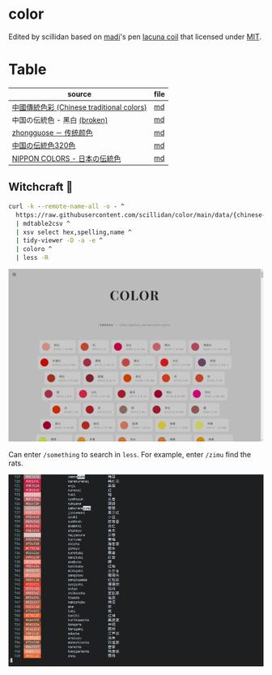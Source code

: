 # color

Edited by scillidan based on [madi](https://codepen.io/aphrodtes)'s pen [lacuna coil](https://codepen.io/aphrodtes/pen/zYNLLGV) that licensed under [MIT](https://github.com/scillidan/color/blob/main/LICENSE).

# Table

source | file
--- | ---
[中國傳統色彩 (Chinese traditional colors)](https://github.com/reorx/cht-colors) | [md](data/chinese-traditional-colors.md)
中国の伝統色 - 黑白 [(broken)](https://color-pallet.spark-a.com/china-tradition-color-monokuro) | [md](data/china-tradition-color-monokuro.md)
[zhongguose － 传统颜色](http://zhongguose.com) | [md](data/zhongguose.md)
[中国の伝統色320色](https://htmlcss.jp/color/china.html) | [md](data/china-tradition-color-320.md)
[NIPPON COLORS - 日本の伝統色](https://nipponcolors.com) | [md](data/nipponcolors.md)

## Witchcraft 🧙

```cmd
curl -k --remote-name-all -o - ^
  https://raw.githubusercontent.com/scillidan/color/main/data/{chinese-traditional-colors.md,china-tradition-color-monokuro.md,zhongguose.md,china-tradition-color-320.md,datanipponcolors.md} ^
  | mdtable2csv ^
  | xsv select hex,spelling,name ^
  | tidy-viewer -D -a -e ^
  | coloro ^
  | less -R
```

![](https://raw.githubusercontent.com/scillidan/repo_cos/main/screenshot/color.png)

Can enter `/something` to search in `less`. For example, enter `/zimu` find the rats.

![](https://raw.githubusercontent.com/scillidan/repo_cos/main/screenshot/color_cmd_zumi.png)